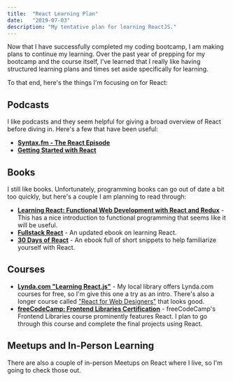 ```yaml
---
title:  "React Learning Plan"
date:   "2019-07-03"
description: "My tentative plan for learning ReactJS."
---
```


Now that I have successfully completed my coding bootcamp, I am making plans to continue my learning. Over the past year of prepping for my bootcamp and the course itself, I've learned that I really like having structured learning plans and times set aside specifically for learning.

To that end, here's the things I'm focusing on for React:


## Podcasts

I like podcasts and they seem helpful for giving a broad overview of React before diving in. Here's a few that have been useful:

- **[Syntax.fm - The React Episode](https://syntax.fm/show/066/the-react-episode)** 
- **[Getting Started with React](https://devchat.tv/react-round-up/rru-001-getting-started-react/)** 

## Books 

I still like books. Unfortunately, programming books can go out of date a bit too quickly, but here's a couple I am planning to read through:

- **[Learning React: Functional Web Development with React and Redux](https://www.amazon.com/Learning-React-Functional-Development-Redux/dp/1491954620)** - This has a nice introduction to functional programming that seems like it will be useful.
- **[Fullstack React](https://www.fullstackreact.com/)** - An updated ebook on learning React.
- **[30 Days of React](https://www.fullstackreact.com/30-days-of-react/)** - An ebook full of short snippets to help familiarize yourself with React.

## Courses

- **[Lynda.com "Learning React.js"](https://www.lynda.com/React-js-tutorials/Learning-React-js/800214-2.html)** - My local library offers Lynda.com courses for free, so I'm give this one a try as an intro. There's also a longer course called ["React for Web Designers"](https://www.lynda.com/React-js-tutorials/React-Web-Designers/5043103-2.html) that looks good.
- **[freeCodeCamp: Frontend Libraries Certification](https://learn.freecodecamp.org/)** - freeCodeCamp's Frontend Libraries course prominently features React. I plan to go through this course and complete the final projects using React.

## Meetups and In-Person Learning 

There are also a couple of in-person Meetups on React where I live, so I'm going to check those out. 